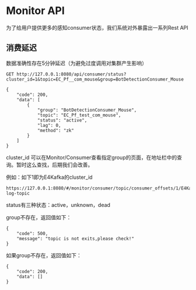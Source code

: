 # Monitor API

为了给用户提供更多的感知consumer状态，我们系统对外暴露出一系列Rest API
## 消费延迟
数据准确性存在5分钟延迟（为避免过度调用对集群产生影响）
```http request
GET http://127.0.0.1:8080/api/consumer/status?cluster_id=1&topic=EC_Pf__com_mouse&group=BotDetectionConsumer_Mouse

{
    "code": 200,
    "data": [
        {
            "group": "BotDetectionConsumer_Mouse",
            "topic": "EC_Pf_test_com_mouse",
            "status": "active",
            "lag": 0,
            "method": "zk"
        }
    ]
}
```
cluster_id 可以在Monitor/Consumer查看指定group的页面，在地址栏中的查询。暂时这么查找，后期我们会改善。

例如：如下1即为E4Kafka的cluster_id
```http request
https://127.0.0.1:8080/#/monitor/consumer/topic/consumer_offsets/1/E4Kafka/api-log-topic
```

status有三种状态：active，unknown，dead


group不存在，返回值如下：
```http request
{
    "code": 500,
    "message": "topic is not exits,please check!"
}
```
如果group不存在，返回值如下：
```http request
{
    "code": 200,
    "data": []
}
```
